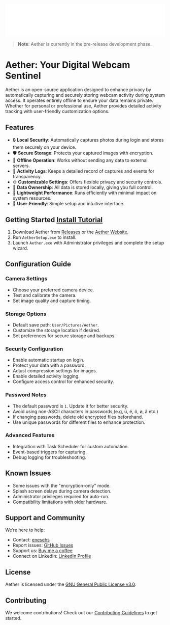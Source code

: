 <p align="center">
  <img src="docs/public/assets/logo/readmelogo.png" alt="Aether Logo" width="700"/>
</p>

> **Note**: Aether is currently in the pre-release development phase.

# Aether: Your Digital Webcam Sentinel

Aether is an open-source application designed to enhance privacy by automatically capturing and securely storing webcam activity during system access. It operates entirely offline to ensure your data remains private. Whether for personal or professional use, Aether provides detailed activity tracking with user-friendly customization options.

## Features
- 🔒 **Local Security**: Automatically captures photos during login and stores them securely on your device.
- 🛡️ **Secure Storage**: Protects your captured images with encryption.
- 💾 **Offline Operation**: Works without sending any data to external servers.
- 📝 **Activity Logs**: Keeps a detailed record of captures and events for transparency.
- ⚙️ **Customizable Settings**: Offers flexible privacy and security controls.
- 🔐 **Data Ownership**: All data is stored locally, giving you full control.
- 🚀 **Lightweight Performance**: Runs efficiently with minimal impact on system resources.
- 🎯 **User-Friendly**: Simple setup and intuitive interface.

## Getting Started [Install Tutorial](https://www.youtube.com/watch?v=F2RvnRn0ZeM)
1. Download Aether from [Releases](https://github.com/enesehs/aether/releases) or the [Aether Website](https://enesehs.me/Aether).
2. Run `AetherSetup.exe` to install.
3. Launch `Aether.exe` with Administrator privileges and complete the setup wizard.

## Configuration Guide

### Camera Settings
- Choose your preferred camera device.
- Test and calibrate the camera.
- Set image quality and capture timing.

### Storage Options
- Default save path: `User/Pictures/Aether`.
- Customize the storage location if desired.
- Set preferences for secure storage and backups.

### Security Configuration
- Enable automatic startup on login.
- Protect your data with a password.
- Adjust compression settings for images.
- Enable detailed activity logging.
- Configure access control for enhanced security.

### Password Notes
- The default password is `1`. Update it for better security.
- Avoid using non-ASCII characters in passwords,(e.g, ü, é, ö, ø, â etc.)
- If changing passwords, delete old encrypted files beforehand.
- Use unique passwords for different files to enhance protection.

### Advanced Features
- Integration with Task Scheduler for custom automation.
- Event-based triggers for capturing.
- Debug logging for troubleshooting.

## Known Issues
- Some issues with the "encryption-only" mode.
- Splash screen delays during camera detection.
- Administrator privileges required for auto-run.
- Compatibility limitations with older hardware.

## Support and Community
We’re here to help:
- Contact: [enesehs](https://enesehs.me)
- Report issues: [GitHub Issues](https://github.com/enesehs/aether/issues)
- Support us: [Buy me a coffee](https://buymeacoffee.com/enesehs)
- Connect on LinkedIn: [LinkedIn Profile](https://www.linkedin.com/in/enesehs/)

## License
Aether is licensed under the [GNU General Public License v3.0](LICENSE).

## Contributing
We welcome contributions! Check out our [Contributing Guidelines](CONTRIBUTING.md) to get started.
